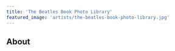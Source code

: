 ```yaml
---
title: 'The Beatles Book Photo Library'
featured_image: 'artists/the-beatles-book-photo-library.jpg'
---
```


## About


